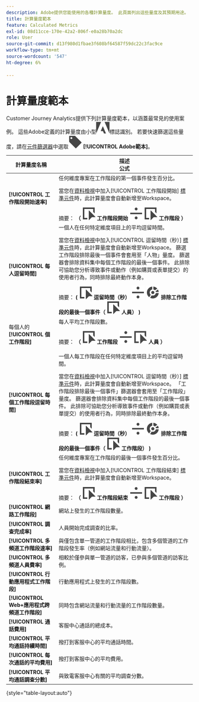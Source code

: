 ```yaml
---
description: Adobe提供您能使用的各種計算量度。 此頁面列出這些量度及其預期用途。
title: 計算量度範本
feature: Calculated Metrics
exl-id: 08d11cce-170e-42a2-806f-e0a28b70a2dc
role: User
source-git-commit: d13f980d1fbae3f608bf64587f59dc22c3fac9ce
workflow-type: tm+mt
source-wordcount: '547'
ht-degree: 6%

---
```


# 計算量度範本

Customer Journey Analytics提供下列計算量度範本，以涵蓋最常見的使用案例。 這些Adobe定義的計算量度由小型![AdobeLogoSmall](/help/assets/icons/AdobeLogoSmall.svg)標誌識別。 若要快速篩選這些量度，請在[元件篩選器](/help/components/overview.md#filter)中選取![標籤](/help/assets/icons/Label.svg) **[!UICONTROL Adobe範本]**。

| 計算量度名稱 | 描述<br/>公式 |
|---------|----------|
| **[!UICONTROL 工作階段開始速率]** | 任何維度專案在工作階段的第一個事件發生百分比。<p>當您在[資料檢視](/help/data-views/create-dataview.md)中加入[!UICONTROL 工作階段開始] [標準元件](/help/data-views/component-reference.md)時，此計算量度會自動新增至Workspace。</p>摘要： **（** ![事件](/help/assets/icons/Event.svg) **工作階段開始** ![分割](/help/assets/icons/Divide.svg) ![事件](/help/assets/icons/Event.svg) **工作階段** **）** |
| **[!UICONTROL 每人逗留時間]** | 一個人在任何特定維度項目上的平均逗留時間。<p>當您在[資料檢視](/help/data-views/create-dataview.md)中加入[!UICONTROL 逗留時間（秒）] [標準元件](/help/data-views/component-reference.md)時，此計算量度會自動新增至Workspace。 篩選工作階段排除最後一個事件會套用至「人物」量度。 篩選器會排除資料集中每個工作階段的最後一個事件。 此排除可協助您分析導致事件或動作（例如購買或表單提交）的使用者行為，同時排除最終動作本身。</p>摘要： **(** ![事件](/help/assets/icons/Event.svg) **逗留時間（秒）** ![除](/help/assets/icons/Divide.svg) ![分段](/help/assets/icons/Segmentation.svg) **排除工作階段的最後一個事件（** ![事件](/help/assets/icons/Event.svg) **人員） )** |
| 每個人的&#x200B;**[!UICONTROL 個工作階段]** | 每人平均工作階段數。<p>摘要： **（** ![事件](/help/assets/icons/Event.svg) **工作階段** ![分割](/help/assets/icons/Divide.svg) ![事件](/help/assets/icons/Event.svg) **人員** **）** |
| **[!UICONTROL 每個工作階段逗留時間]** | 一個人每工作階段在任何特定維度項目上的平均逗留時間。<p>當您在[資料檢視](/help/data-views/create-dataview.md)中加入[!UICONTROL 逗留時間（秒）] [標準元件](/help/data-views/component-reference.md)時，此計算量度會自動新增至Workspace。 「工作階段排除最後一個事件」篩選器會套用至「工作階段」量度。 篩選器會排除資料集中每個工作階段的最後一個事件。 此排除可協助您分析導致事件或動作（例如購買或表單提交）的使用者行為，同時排除最終動作本身。</p>摘要： **(** ![事件](/help/assets/icons/Event.svg) **逗留時間（秒）** ![除](/help/assets/icons/Divide.svg) ![分段](/help/assets/icons/Segmentation.svg) **排除工作階段的最後一個事件（** ![事件](/help/assets/icons/Event.svg) **工作階段） )** |
| **[!UICONTROL 工作階段結束率]** | 任何維度專案在工作階段的最後一個事件發生百分比。 <p>當您在[資料檢視](/help/data-views/create-dataview.md)中加入[!UICONTROL 工作階段結束] [標準元件](/help/data-views/component-reference.md)時，此計算量度會自動新增至Workspace。</p>摘要： **（** ![事件](/help/assets/icons/Event.svg) **工作階段結束** ![分割](/help/assets/icons/Divide.svg) ![事件](/help/assets/icons/Event.svg) **工作階段** **）** |
| **[!UICONTROL 網路工作階段]** | 網站上發生的工作階段數量。 |
| **[!UICONTROL 調查完成率]** | 人員開始完成調查的比率。 |
| **[!UICONTROL 多頻道工作階段速率]** | 與僅包含單一管道的工作階段相比，包含多個管道的工作階段發生率（例如網站流量和行動流量）。 |
| **[!UICONTROL 多頻道人員費率]** | 相較於僅參與單一管道的訪客，已參與多個管道的訪客比例。 |
| **[!UICONTROL 行動應用程式工作階段]** | 行動應用程式上發生的工作階段數。 |
| **[!UICONTROL Web+應用程式跨頻道工作階段]** | 同時包含網站流量和行動流量的工作階段數量。 |
| **[!UICONTROL 通話費用]** | 客服中心通話的總成本。<!-- <p>Summary: Call length</p> --> |
| **[!UICONTROL 平均通話持續時間]** | 撥打到客服中心的平均通話時間。 |
| **[!UICONTROL 每次通話的平均費用]** | 撥打到客服中心的平均費用。 |
| **[!UICONTROL 平均通話調查分數]** | 與致電客服中心有關的平均調查分數。 |

{style="table-layout:auto"}
